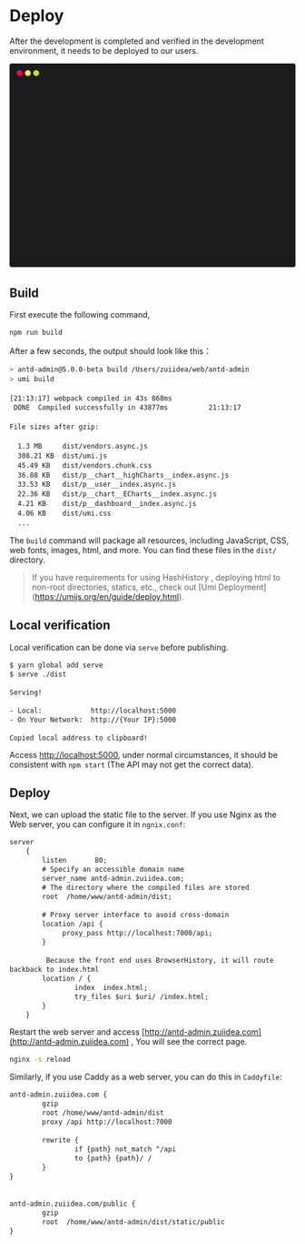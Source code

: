 # Deploy

After the development is completed and verified in the development environment, it needs to be deployed to our users.

![i18n](./_media/term_build.svg)

## Build

First execute the following command,

```bash
npm run build
```

After a few seconds, the output should look like this：

```bash
> antd-admin@5.0.0-beta build /Users/zuiidea/web/antd-admin
> umi build

[21:13:17] webpack compiled in 43s 868ms
 DONE  Compiled successfully in 43877ms          21:13:17

File sizes after gzip:

  1.3 MB     dist/vendors.async.js
  308.21 KB  dist/umi.js
  45.49 KB   dist/vendors.chunk.css
  36.08 KB   dist/p__chart__highCharts__index.async.js
  33.53 KB   dist/p__user__index.async.js
  22.36 KB   dist/p__chart__ECharts__index.async.js
  4.21 KB    dist/p__dashboard__index.async.js
  4.06 KB    dist/umi.css
  ...
```

The `build` command will package all resources, including JavaScript, CSS, web fonts, images, html, and more. You can find these files in the `dist/` directory.

> If you have requirements for using HashHistory , deploying html to non-root directories, statics, etc., check out [Umi Deployment] (https://umijs.org/en/guide/deploy.html).

## Local verification


Local verification can be done via `serve` before publishing.

```
$ yarn global add serve
$ serve ./dist

Serving!

- Local:            http://localhost:5000
- On Your Network:  http://{Your IP}:5000

Copied local address to clipboard!

```

Access [http://localhost:5000](http://localhost:5000), under normal circumstances, it should be consistent with `npm start` (The API may not get the correct data).


## Deploy

Next, we can upload the static file to the server. If you use Nginx as the Web server, you can configure it in `ngnix.conf`:
```
server
	{
		listen       80;
        # Specify an accessible domain name
		server_name antd-admin.zuiidea.com;
        # The directory where the compiled files are stored
		root  /home/www/antd-admin/dist;

        # Proxy server interface to avoid cross-domain
		location /api {
			 proxy_pass http://localhost:7000/api;
		}

         Because the front end uses BrowserHistory, it will route backback to index.html
		location / {
				index  index.html;
				try_files $uri $uri/ /index.html;
		}
	}
```

Restart the web server and access [http://antd-admin.zuiidea.com](http://antd-admin.zuiidea.com) , You will see the correct page.

```bash
nginx -s reload
```

Similarly, if you use Caddy as a web server, you can do this in `Caddyfile`:

```
antd-admin.zuiidea.com {
        gzip
        root /home/www/antd-admin/dist
        proxy /api http://localhost:7000

        rewrite {
                if {path} not_match ^/api
                to {path} {path}/ /
        }
}


antd-admin.zuiidea.com/public {
        gzip
        root  /home/www/antd-admin/dist/static/public
}

```
